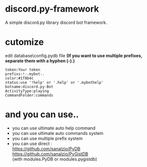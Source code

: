# discord.py-framework
A simple discord.py library discord bot framework.

# cutomize<br>
edit database\config.pydb file **(If you want to use multiple prefixes, separate them with a hyphen (-).)**
```
token:Your token
prefixs:!-.mybot-.
color:#1f8b4c
status:use '!help' or '.help' or '.mybothelp'
botname:discord.py-Bot
ActivityType:playing
CommandFolder:commands
```

# and you can use..<br>
- you can use ultimate auto help command<br>
- you can use ultimate auto commands system<br>
- you can use multiple prefix system<br>
- you can use direct :<br>
https://github.com/sanalzio/PyDB<br>
https://github.com/sanalzio/PyGistDB<br>
(with modules.PyDB or modules.pygistdb)
